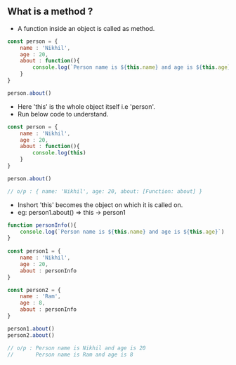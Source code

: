 ## What is a method ?

- A function inside an object is called as method.

```javascript
const person = {
    name : 'Nikhil',
    age : 20,
    about : function(){
        console.log(`Person name is ${this.name} and age is ${this.age}`)
    }
}

person.about()
```
- Here 'this' is the whole object itself i.e 'person'.
- Run below code to understand.

```javascript
const person = {
    name : 'Nikhil',
    age : 20,
    about : function(){
        console.log(this)
    }
}

person.about()

// o/p : { name: 'Nikhil', age: 20, about: [Function: about] }
```
- Inshort 'this' becomes the object on which it is called on. 
- eg: person1.about() => this -> person1
```javascript
function personInfo(){
    console.log(`Person name is ${this.name} and age is ${this.age}`)
}
    
const person1 = {
    name : 'Nikhil',
    age : 20,
    about : personInfo
}

const person2 = {
    name : 'Ram',
    age : 8,
    about : personInfo
}

person1.about()
person2.about()

// o/p : Person name is Nikhil and age is 20
//       Person name is Ram and age is 8
```
